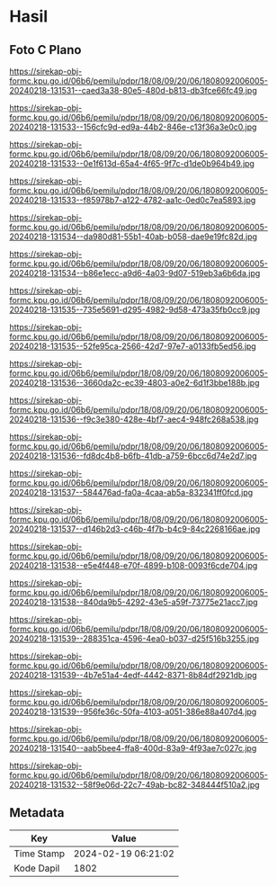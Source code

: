# Hasil

## Foto C Plano

https://sirekap-obj-formc.kpu.go.id/06b6/pemilu/pdpr/18/08/09/20/06/1808092006005-20240218-131531--caed3a38-80e5-480d-b813-db3fce66fc49.jpg

https://sirekap-obj-formc.kpu.go.id/06b6/pemilu/pdpr/18/08/09/20/06/1808092006005-20240218-131533--156cfc9d-ed9a-44b2-846e-c13f36a3e0c0.jpg

https://sirekap-obj-formc.kpu.go.id/06b6/pemilu/pdpr/18/08/09/20/06/1808092006005-20240218-131533--0e1f613d-65a4-4f65-9f7c-d1de0b964b49.jpg

https://sirekap-obj-formc.kpu.go.id/06b6/pemilu/pdpr/18/08/09/20/06/1808092006005-20240218-131533--f85978b7-a122-4782-aa1c-0ed0c7ea5893.jpg

https://sirekap-obj-formc.kpu.go.id/06b6/pemilu/pdpr/18/08/09/20/06/1808092006005-20240218-131534--da980d81-55b1-40ab-b058-dae9e19fc82d.jpg

https://sirekap-obj-formc.kpu.go.id/06b6/pemilu/pdpr/18/08/09/20/06/1808092006005-20240218-131534--b86e1ecc-a9d6-4a03-9d07-519eb3a6b6da.jpg

https://sirekap-obj-formc.kpu.go.id/06b6/pemilu/pdpr/18/08/09/20/06/1808092006005-20240218-131535--735e5691-d295-4982-9d58-473a35fb0cc9.jpg

https://sirekap-obj-formc.kpu.go.id/06b6/pemilu/pdpr/18/08/09/20/06/1808092006005-20240218-131535--52fe95ca-2566-42d7-97e7-a0133fb5ed56.jpg

https://sirekap-obj-formc.kpu.go.id/06b6/pemilu/pdpr/18/08/09/20/06/1808092006005-20240218-131536--3660da2c-ec39-4803-a0e2-6d1f3bbe188b.jpg

https://sirekap-obj-formc.kpu.go.id/06b6/pemilu/pdpr/18/08/09/20/06/1808092006005-20240218-131536--f9c3e380-428e-4bf7-aec4-948fc268a538.jpg

https://sirekap-obj-formc.kpu.go.id/06b6/pemilu/pdpr/18/08/09/20/06/1808092006005-20240218-131536--fd8dc4b8-b6fb-41db-a759-6bcc6d74e2d7.jpg

https://sirekap-obj-formc.kpu.go.id/06b6/pemilu/pdpr/18/08/09/20/06/1808092006005-20240218-131537--584476ad-fa0a-4caa-ab5a-832341ff0fcd.jpg

https://sirekap-obj-formc.kpu.go.id/06b6/pemilu/pdpr/18/08/09/20/06/1808092006005-20240218-131537--d146b2d3-c46b-4f7b-b4c9-84c2268166ae.jpg

https://sirekap-obj-formc.kpu.go.id/06b6/pemilu/pdpr/18/08/09/20/06/1808092006005-20240218-131538--e5e4f448-e70f-4899-b108-0093f6cde704.jpg

https://sirekap-obj-formc.kpu.go.id/06b6/pemilu/pdpr/18/08/09/20/06/1808092006005-20240218-131538--840da9b5-4292-43e5-a59f-73775e21acc7.jpg

https://sirekap-obj-formc.kpu.go.id/06b6/pemilu/pdpr/18/08/09/20/06/1808092006005-20240218-131539--288351ca-4596-4ea0-b037-d25f516b3255.jpg

https://sirekap-obj-formc.kpu.go.id/06b6/pemilu/pdpr/18/08/09/20/06/1808092006005-20240218-131539--4b7e51a4-4edf-4442-8371-8b84df2921db.jpg

https://sirekap-obj-formc.kpu.go.id/06b6/pemilu/pdpr/18/08/09/20/06/1808092006005-20240218-131539--956fe36c-50fa-4103-a051-386e88a407d4.jpg

https://sirekap-obj-formc.kpu.go.id/06b6/pemilu/pdpr/18/08/09/20/06/1808092006005-20240218-131540--aab5bee4-ffa8-400d-83a9-4f93ae7c027c.jpg

https://sirekap-obj-formc.kpu.go.id/06b6/pemilu/pdpr/18/08/09/20/06/1808092006005-20240218-131532--58f9e06d-22c7-49ab-bc82-348444f510a2.jpg


## Metadata

| Key        | Value               |
| ---------- | ------------------- |
| Time Stamp | 2024-02-19 06:21:02 |
| Kode Dapil | 1802                |



